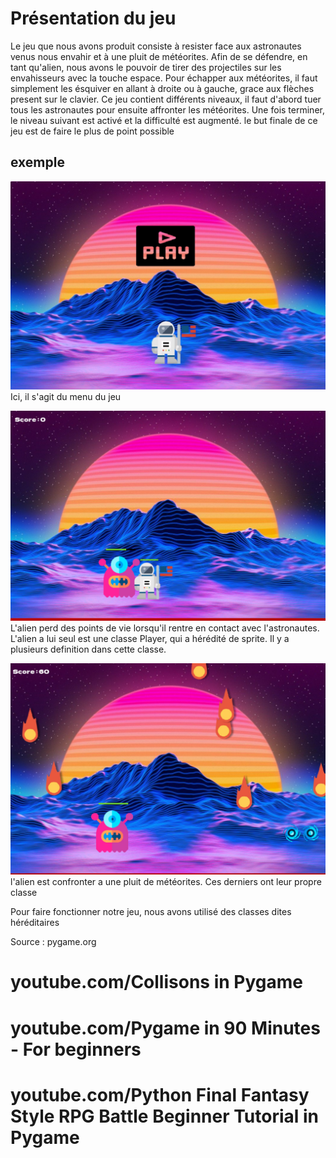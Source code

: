 # Présentation du jeu

Le jeu que nous avons produit consiste à resister face aux astronautes venus nous envahir et à une pluit de météorites. Afin de se défendre, en tant qu'alien, nous avons le pouvoir de tirer des projectiles sur les envahisseurs avec la touche espace. 
Pour échapper aux météorites, il faut simplement les ésquiver en allant à droite ou à gauche, grace aux flèches present sur le clavier.
Ce jeu contient différents niveaux, il faut d'abord tuer tous les astronautes pour ensuite affronter les météorites. Une fois terminer, le niveau suivant est activé et la difficulté est augmenté. le but finale de ce jeu est de faire le plus de point possible

## exemple
![Below sleeping surface](img/IMG_6404.JPG)
Ici, il s'agit du menu du jeu

![Below sleeping surface](img/IMG_6405.JPG)
L'alien perd des points de vie lorsqu'il rentre en contact avec l'astronautes.
L'alien a lui seul est une classe Player, qui a hérédité de sprite. Il y a plusieurs definition dans cette classe. 

![Below sleeping surface](img/IMG_6406.JPG)
l'alien est confronter a une pluit de météorites. Ces derniers ont leur propre classe

Pour faire fonctionner notre jeu, nous avons utilisé des classes dites héréditaires




Source : pygame.org
 #          youtube.com/Collisons in Pygame
 #          youtube.com/Pygame in 90 Minutes - For beginners
 #          youtube.com/Python Final Fantasy Style RPG Battle Beginner Tutorial in Pygame
